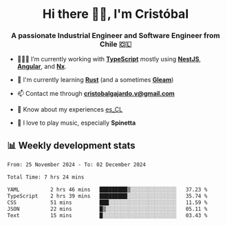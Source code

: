 <h1 align="center">Hi there ✌🏻, I'm Cristóbal</h1>
<h3 align="center">A passionate Industrial Engineer and Software Engineer from Chile 🇨🇱</h3>

- 🧑🏻‍💻 I’m currently working with **[TypeScript](https://www.typescriptlang.org)** mostly using **[NestJS](https://nestjs.com)**, **[Angular](https://angular.io)**, and **[Nx](https://nx.dev)**.

- 🌱 I'm currently learning **[Rust](https://www.rust-lang.org)** (and a sometimes **[Gleam](https://gleam.run/)**)

- 📫 Contact me through **cristobalgajardo.v@gmail.com**

- 📄 Know about my experiences [es_CL](https://bit.ly/cv-cristobal-gajardo)

- 🎸 I love to play music, especially **Spinetta**

## 📊 Weekly development stats

<!--START_SECTION:waka-->

```txt
From: 25 November 2024 - To: 02 December 2024

Total Time: 7 hrs 24 mins

YAML          2 hrs 46 mins   █████████▒░░░░░░░░░░░░░░░   37.23 %
TypeScript    2 hrs 39 mins   █████████░░░░░░░░░░░░░░░░   35.74 %
CSS           51 mins         ███░░░░░░░░░░░░░░░░░░░░░░   11.59 %
JSON          22 mins         █▒░░░░░░░░░░░░░░░░░░░░░░░   05.11 %
Text          15 mins         █░░░░░░░░░░░░░░░░░░░░░░░░   03.43 %
```

<!--END_SECTION:waka-->
